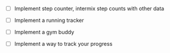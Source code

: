 - [ ] Implement step counter, intermix step counts with other data
- [ ] Implement a running tracker
- [ ] Implement a gym buddy
- [ ] Implement a way to track your progress
 